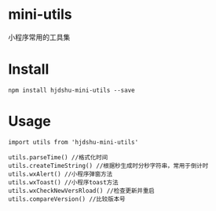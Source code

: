 # mini-utils
小程序常用的工具集


# Install
```
npm install hjdshu-mini-utils --save

```
# Usage

```
import utils from 'hjdshu-mini-utils'
 
utils.parseTime() //格式化时间
utils.createTimeString() //根据秒生成时分秒字符串，常用于倒计时
utils.wxAlert() //小程序弹窗方法
utils.wxToast() //小程序toast方法
utils.wxCheckNewVersRload() //检查更新并重启
utils.compareVersion() //比较版本号
```


